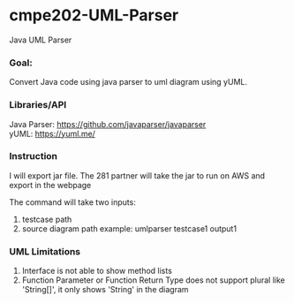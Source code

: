 # cmpe202-UML-Parser
Java UML Parser

### Goal:
Convert Java code using java parser to uml diagram using yUML.

### Libraries/API
Java Parser: https://github.com/javaparser/javaparser<br/>
yUML: https://yuml.me/

### Instruction
I will export jar file.
The 281 partner will take the jar to run on AWS and export in the webpage

The command will take two inputs:
1. testcase path
2. source diagram path
example: umlparser testcase1 output1

### UML Limitations
1. Interface is not able to show method lists
2. Function Parameter or Function Return Type does not support plural like 'String[]', it only shows 'String' in the diagram